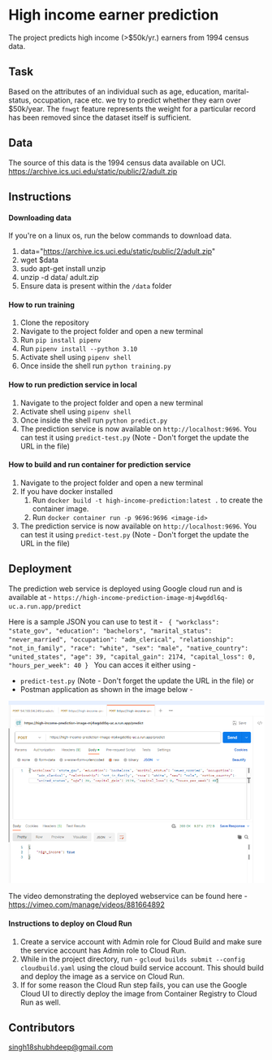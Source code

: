 # High income earner prediction
The project predicts high income (>$50k/yr.) earners from 1994 census data.

## Task
Based on the attributes of an individual such as age, education,
marital-status, occupation, race etc. we try to predict whether they earn over $50k/year. The `fnwgt` feature represents the weight for a particular record has been removed since the dataset itself is sufficient.

## Data
The source of this data is the 1994 census data available on UCI.
https://archive.ics.uci.edu/static/public/2/adult.zip

## Instructions

#### Downloading data
If you're on a linux os, run the below commands to download data.
1. data="https://archive.ics.uci.edu/static/public/2/adult.zip"
2. wget $data
3. sudo apt-get install unzip
4. unzip -d data/ adult.zip
5. Ensure data is present within the `/data` folder

#### How to run training
1. Clone the repository
2. Navigate to the project folder and open a new terminal
3. Run `pip install pipenv`
4. Run `pipenv install --python 3.10`
5. Activate shell using `pipenv shell`
6. Once inside the shell run `python training.py`

#### How to run prediction service in local
1. Navigate to the project folder and open a new terminal
2. Activate shell using `pipenv shell`
3. Once inside the shell run `python predict.py`
4. The prediction service is now available on `http://localhost:9696`. You can test it using `predict-test.py` (Note - Don't forget the update the URL in the file)

#### How to build and run container for prediction service
1. Navigate to the project folder and open a new terminal
2. If you have docker installed
    1. Run `docker build -t high-income-prediction:latest .` to create the container image.
    2. Run `docker container run -p 9696:9696 <image-id>`
3. The prediction service is now available on `http://localhost:9696`. You can test it using `predict-test.py` (Note - Don't forget the update the URL in the file)

## Deployment
The prediction web service is deployed using Google cloud run and is available at - `https://high-income-prediction-image-mj4wgddl6q-uc.a.run.app/predict`

Here is a sample JSON you can use to test it - 
<code>
{
    "workclass": "state_gov", 
    "education": "bachelors", 
    "marital_status": "never_married", 
    "occupation": "adm_clerical", 
    "relationship": "not_in_family", 
    "race": "white", 
    "sex": "male", 
    "native_country": "united_states", 
    "age": 39, 
    "capital_gain": 2174, 
    "capital_loss": 0, 
    "hours_per_week": 40
} 
</code>
You can acces it either using -
- `predict-test.py` (Note - Don't forget the update the URL in the file)
or
- Postman application as shown in the image below -

![alt text](https://github.com/Shubh18s/high-income-earner-prediction/blob/6385ba9d20b63529fe17fedf6144c1ec6a15bdf4/high-income-earner-web-service-screenshot.png)

The video demonstrating the deployed webservice can be found here - https://vimeo.com/manage/videos/881664892

#### Instructions to deploy on Cloud Run
1. Create a service account with Admin role for Cloud Build and make sure the service account has Admin role to Cloud Run.
2. While in the project directory, run - `gcloud builds submit --config cloudbuild.yaml` using the cloud build service account. This should build and deploy the image as a service on Cloud Run.
3. If for some reason the Cloud Run step fails, you can use the Google Cloud UI to directly deploy the image from Container Registry to Cloud Run as well.

## Contributors
singh18shubhdeep@gmail.com